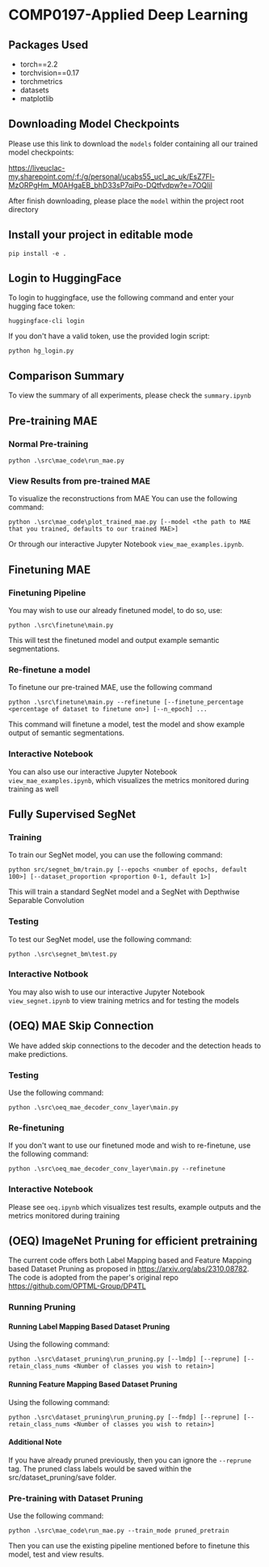 # COMP0197-Applied Deep Learning

## Packages Used
- torch==2.2
- torchvision==0.17
- torchmetrics
- datasets
- matplotlib

## Downloading Model Checkpoints
Please use this link to download the ```models``` folder containing all our trained model checkpoints:

https://liveuclac-my.sharepoint.com/:f:/g/personal/ucabs55_ucl_ac_uk/EsZ7Fl-MzORPgHm_M0AHgaEB_bhD33sP7qiPo-DQtfvdpw?e=7OQIil

After finish downloading, please place the ```model``` within the project root directory


## Install your project in editable mode
```
pip install -e .
```

## Login to HuggingFace
To login to huggingface, use the following command and enter your hugging face token:
```
huggingface-cli login
```

If you don't have a valid token, use the provided login script:
```
python hg_login.py
```

## Comparison Summary
To view the summary of all experiments, please check the ```summary.ipynb```

## Pre-training MAE

### Normal Pre-training
```
python .\src\mae_code\run_mae.py
```

### View Results from pre-trained MAE
To visualize the reconstructions from MAE You can use the following command:
```
python .\src\mae_code\plot_trained_mae.py [--model <the path to MAE that you trained, defaults to our trained MAE>]
```

Or through our interactive Jupyter Notebook ```view_mae_examples.ipynb```.


## Finetuning MAE

### Finetuning Pipeline
You may wish to use our already finetuned model, to do so, use:
```
python .\src\finetune\main.py
```
This will test the finetuned model and output example semantic segmentations.

### Re-finetune a model
To finetune our pre-trained MAE, use the following command
```
python .\src\finetune\main.py --refinetune [--finetune_percentage <percentage of dataset to finetune on>] [--n_epoch] ...
```
This command will finetune a model, test the model and show example output of semantic segmentations.

### Interactive Notebook

You can also use our interactive Jupyter Notebook ```view_mae_examples.ipynb```, which visualizes the metrics monitored during training as well


## Fully Supervised SegNet

### Training
To train our SegNet model, you can use the following command:
```
python src/segnet_bm/train.py [--epochs <number of epochs, default 100>] [--dataset_proportion <proportion 0-1, default 1>]
```
This will train a standard SegNet model and a SegNet with Depthwise Separable Convolution

### Testing
To test our SegNet model, use the following command:
```
python .\src\segnet_bm\test.py
```

### Interactive Notbook
You may also wish to use our interactive Jupyter Notebook ```view_segnet.ipynb``` to view training metrics and for testing the models


## (OEQ) MAE Skip Connection
We have added skip connections to the decoder and the detection heads to make predictions.

### Testing
Use the following command:
```
python .\src\oeq_mae_decoder_conv_layer\main.py
```

### Re-finetuning
If you don't want to use our finetuned mode and wish to re-finetune, use the following command:
```
python .\src\oeq_mae_decoder_conv_layer\main.py --refinetune
```

### Interactive Notebook
Please see ```oeq.ipynb``` which visualizes test results, example outputs and the metrics monitored during training

## (OEQ) ImageNet Pruning for efficient pretraining

The current code offers both Label Mapping based and Feature Mapping based Dataset Pruning as proposed in https://arxiv.org/abs/2310.08782. The code is adopted from the paper's original repo https://github.com/OPTML-Group/DP4TL 

### Running Pruning

#### Running Label Mapping Based Dataset Pruning
Using the following command:
```
python .\src\dataset_pruning\run_pruning.py [--lmdp] [--reprune] [--retain_class_nums <Number of classes you wish to retain>]
```

#### Running Feature Mapping Based Dataset Pruning
Using the following command:
```
python .\src\dataset_pruning\run_pruning.py [--fmdp] [--reprune] [--retain_class_nums <Number of classes you wish to retain>]
```

#### Additional Note

If you have already pruned previously, then you can ignore the ```--reprune``` tag. The pruned class labels would be saved within the src/dataset_pruning/save folder.


### Pre-training with Dataset Pruning
Use the following command:
```
python .\src\mae_code\run_mae.py --train_mode pruned_pretrain
```
Then you can use the existing pipeline mentioned before to finetune this model, test and view results.
